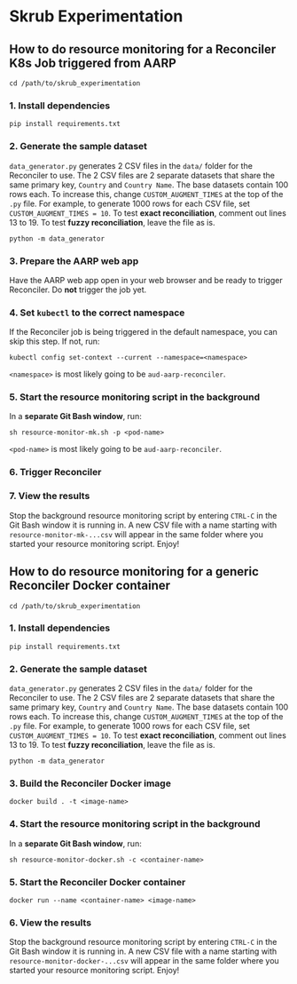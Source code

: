 # Skrub Experimentation

## How to do resource monitoring for a Reconciler K8s Job triggered from AARP

```
cd /path/to/skrub_experimentation
```

### 1. Install dependencies
```
pip install requirements.txt
```

### 2. Generate the sample dataset
`data_generator.py` generates 2 CSV files in the `data/` folder for the Reconciler to use.
The 2 CSV files are 2 separate datasets that share the same primary key, `Country` and `Country Name`.
The base datasets contain 100 rows each. To increase this, change `CUSTOM_AUGMENT_TIMES` at the top of the `.py` file. For example, to generate 1000 rows for each CSV file, set `CUSTOM_AUGMENT_TIMES = 10`.
To test **exact reconciliation**, comment out lines 13 to 19. To test **fuzzy reconciliation**, leave the file as is.
```
python -m data_generator
```

### 3. Prepare the AARP web app
Have the AARP web app open in your web browser and be ready to trigger Reconciler. Do **not** trigger the job yet.

### 4. Set `kubectl` to the correct namespace
If the Reconciler job is being triggered in the default namespace, you can skip this step.
If not, run:
```
kubectl config set-context --current --namespace=<namespace>
```
`<namespace>` is most likely going to be `aud-aarp-reconciler`.

### 5. Start the resource monitoring script in the background
In a **separate Git Bash window**, run:
```
sh resource-monitor-mk.sh -p <pod-name>
```
`<pod-name>` is most likely going to be `aud-aarp-reconciler`.

### 6. Trigger Reconciler

### 7. View the results
Stop the background resource monitoring script by entering `CTRL-C` in the Git Bash window it is running in.
A new CSV file with a name starting with `resource-monitor-mk-...csv` will appear in the same folder where you started your resource monitoring script. Enjoy!

## How to do resource monitoring for a generic Reconciler Docker container

```
cd /path/to/skrub_experimentation
```

### 1. Install dependencies
```
pip install requirements.txt
```

### 2. Generate the sample dataset
`data_generator.py` generates 2 CSV files in the `data/` folder for the Reconciler to use.
The 2 CSV files are 2 separate datasets that share the same primary key, `Country` and `Country Name`.
The base datasets contain 100 rows each. To increase this, change `CUSTOM_AUGMENT_TIMES` at the top of the `.py` file. For example, to generate 1000 rows for each CSV file, set `CUSTOM_AUGMENT_TIMES = 10`.
To test **exact reconciliation**, comment out lines 13 to 19. To test **fuzzy reconciliation**, leave the file as is.
```
python -m data_generator
```

### 3. Build the Reconciler Docker image
```
docker build . -t <image-name>
```

### 4. Start the resource monitoring script in the background
In a **separate Git Bash window**, run:
```
sh resource-monitor-docker.sh -c <container-name>
```

### 5. Start the Reconciler Docker container
```
docker run --name <container-name> <image-name>
```

### 6. View the results
Stop the background resource monitoring script by entering `CTRL-C` in the Git Bash window it is running in.
A new CSV file with a name starting with `resource-monitor-docker-...csv` will appear in the same folder where you started your resource monitoring script. Enjoy!